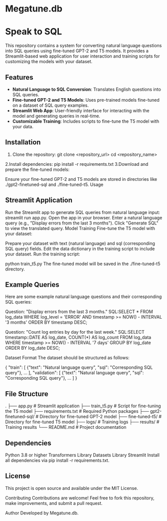 # Megatune.db
# Speak to SQL

This repository contains a system for converting natural language questions into SQL queries using fine-tuned GPT-2 and T5 models. It provides a Streamlit-based web application for user interaction and training scripts for customizing the models with your dataset.

## Features

- **Natural Language to SQL Conversion**: Translates English questions into SQL queries.
- **Fine-tuned GPT-2 and T5 Models**: Uses pre-trained models fine-tuned on a dataset of SQL query examples.
- **Streamlit Web App**: User-friendly interface for interacting with the model and generating queries in real-time.
- **Customizable Training**: Includes scripts to fine-tune the T5 model with your data.

## Installation

1. Clone the repository:
   git clone <repository_url>
   cd <repository_name>
   
2.Install dependencies:
pip install -r requirements.txt
3.Download and prepare the fine-tuned models:

Ensure your fine-tuned GPT-2 and T5 models are stored in directories like ./gpt2-finetuned-sql and ./fine-tuned-t5.
Usage
## Streamlit Application
Run the Streamlit app to generate SQL queries from natural language input:
streamlit run app.py.
Open the app in your browser.
Enter a natural language query (e.g., "Display errors from the last 3 months").
Click "Generate SQL" to view the translated query.
Model Training
Fine-tune the T5 model with your dataset:

Prepare your dataset with text (natural language) and sql (corresponding SQL query) fields.
Edit the data dictionary in the training script to include your dataset.
Run the training script:

python train_t5.py
The fine-tuned model will be saved in the ./fine-tuned-t5 directory.

## Example Queries
Here are some example natural language questions and their corresponding SQL queries:

Question: "Display errors from the last 3 months."
SQL:SELECT * FROM log_data WHERE log_level = 'ERROR' AND timestamp >= NOW() - INTERVAL '3 months' ORDER BY timestamp DESC;

Question: "Count log entries by day for the last week."
SQL:SELECT timestamp::DATE AS log_date, COUNT(*) AS log_count FROM log_data WHERE timestamp >= NOW() - INTERVAL '7 days' GROUP BY log_date ORDER BY log_date DESC;

Dataset Format
The dataset should be structured as follows:

{
  "train": [
    {"text": "Natural language query", "sql": "Corresponding SQL query"},
    ...
  ],
  "validation": [
    {"text": "Natural language query", "sql": "Corresponding SQL query"},
    ...
  ]
}
## File Structure

.
├── app.py                  # Streamlit application
├── train_t5.py             # Script for fine-tuning the T5 model
├── requirements.txt        # Required Python packages
├── gpt2-finetuned-sql/     # Directory for fine-tuned GPT-2 model
├── fine-tuned-t5/          # Directory for fine-tuned T5 model
├── logs/                   # Training logs
├── results/                # Training results
└── README.md               # Project documentation
## Dependencies
Python 3.8 or higher
Transformers Library
Datasets Library
Streamlit
Install all dependencies via pip install -r requirements.txt.

## License
This project is open source and available under the MIT License.

Contributing
Contributions are welcome! Feel free to fork this repository, make improvements, and submit a pull request.

Author
Developed by Megatune.db.
